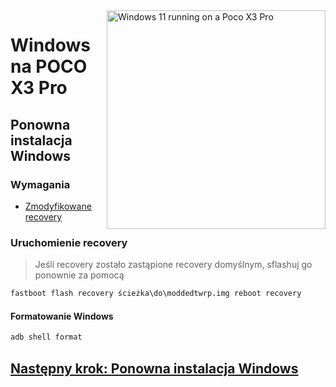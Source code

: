 <img align="right" src="https://github.com/n00b69/woa-vayu/blob/main/vayu.png" width="350" alt="Windows 11 running on a Poco X3 Pro">

# Windows na POCO X3 Pro

## Ponowna instalacja Windows

### Wymagania
- [Zmodyfikowane recovery](https://github.com/n00b69/woa-vayu/releases/tag/Recovery)

### Uruchomienie recovery
> Jeśli recovery zostało zastąpione recovery domyślnym, sflashuj go ponownie za pomocą
```cmd
fastboot flash recovery ścieżka\do\moddedtwrp.img reboot recovery
```

#### Formatowanie Windows
```cmd
adb shell format
```

## [Następny krok: Ponowna instalacja Windows](3-install.md)
















